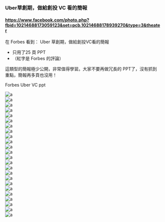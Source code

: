 ### Uber草創期，做給創投 VC 看的簡報
#### https://www.facebook.com/photo.php?fbid=10214688173059123&set=pcb.10214688178939270&type=3&theater

在 Forbes 看到： Uber 草創期，做給創投VC看的簡報
- 只用了25 頁 PPT
- （紅字是 Forbes 的評論）

這類型的簡報極少公開，非常值得學習。大家不要再做冗長的 PPT了，沒有抓到重點，簡報再多頁也沒用！

Forbes Uber VC ppt  

![a](./assets/img/Uber_slide_01.jpg)   
![a](./assets/img/Uber_slide_02.jpg)  
![a](./assets/img/Uber_slide_03.jpg)  
![a](./assets/img/Uber_slide_04.jpg)  
![a](./assets/img/Uber_slide_05.jpg)  
![a](./assets/img/Uber_slide_06.jpg)  
![a](./assets/img/Uber_slide_07.jpg)  
![a](./assets/img/Uber_slide_08.jpg)  
![a](./assets/img/Uber_slide_09.jpg)  
![a](./assets/img/Uber_slide_10.jpg)  
![a](./assets/img/Uber_slide_12.jpg)  
![a](./assets/img/Uber_slide_13.jpg)  
![a](./assets/img/Uber_slide_14.jpg)  
![a](./assets/img/Uber_slide_15.jpg)  
![a](./assets/img/Uber_slide_16.jpg)  
![a](./assets/img/Uber_slide_17.jpg)  
![a](./assets/img/Uber_slide_18.jpg)  
![a](./assets/img/Uber_slide_19.jpg)  
![a](./assets/img/Uber_slide_20.jpg)  
![a](./assets/img/Uber_slide_21.jpg)  
![a](./assets/img/Uber_slide_22.jpg)  
![a](./assets/img/Uber_slide_23.jpg)  
![a](./assets/img/Uber_slide_24.jpg)  
![a](./assets/img/Uber_slide_25.jpg)  